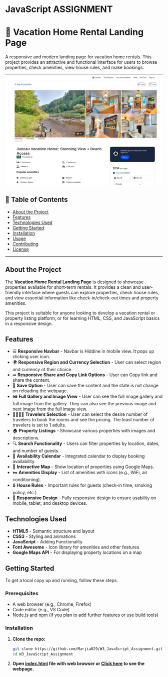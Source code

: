 # JavaScript ASSIGNMENT



# 🏡 Vacation Home Rental Landing Page

A responsive and modern landing page for vacation home rentals. This project provides an attractive and functional interface for users to browse properties, check amenities, view house rules, and make bookings.

![Screenshot of the Landing Page](./assets/web-page-demo.png)

## 📜 Table of Contents

- [About the Project](#about-the-project)
- [Features](#features)
- [Technologies Used](#technologies-used)
- [Getting Started](#getting-started)
- [Installation](#installation)
- [Usage](#usage)
- [Contributing](#contributing)
- [License](#license)

---

## About the Project

The **Vacation Home Rental Landing Page** is designed to showcase properties available for short-term rentals. It provides a clean and user-friendly interface where guests can explore properties, check house rules, and view essential information like check-in/check-out times and property amenities.

This project is suitable for anyone looking to develop a vacation rental or property listing platform, or for learning HTML, CSS, and JavaScript basics in a responsive design.

## Features
- ☰ **Responsive Navbar** - Navbar is Hiddine in mobile view. It pops up clicking user icon.
- 🌍 **Responsive Region and Currency Selection** - User can select region and currency of their choice.
- ➦ **Responsive Share and Copy Link Options** - User can Copy link and share the content.
- 📂 **Save Option** - User can save the content and the state is not change on reloading the webpage.
- 🖼️ **Full Gallery and Image View** - User can see the full image gallery and full image from the gallery. They can also see the previous image and next image from the full image view.
- 👨‍👩‍👦‍👦 **Travelers Selection** - User can select the desire number of travelers to book the rooms and see the pricing. The least number of travelers is set to 1 adults.
- 🏠 **Property Listings** - Showcase various properties with images and descriptions.
- 🔍 **Search Functionality** - Users can filter properties by location, dates, and number of guests.
- 📅 **Availability Calendar** - Integrated calendar to display booking availability.
- 📌 **Interactive Map** - Show location of properties using Google Maps.
- 🛏️ **Amenities Display** - List of amenities with icons (e.g., WiFi, air conditioning).
- 🔒 **House Rules** - Important rules for guests (check-in time, smoking policy, etc.)
- 📱 **Responsive Design** - Fully responsive design to ensure usability on mobile, tablet, and desktop devices.

## Technologies Used

- **HTML5** - Semantic structure and layout
- **CSS3** - Styling and animations
- **JavaScript** - Adding Functionality
- **Font Awesome** - Icon library for amenities and other features
- **Google Maps API** - For displaying property locations on a map

## Getting Started

To get a local copy up and running, follow these steps.

### Prerequisites

- A web browser (e.g., Chrome, Firefox)
- Code editor (e.g., VS Code)
- [Node.js and npm](https://nodejs.org/) (if you plan to add further features or use build tools)

### Installation

1. **Clone the repo:**
   ```bash
   git clone https://github.com/Marjia029/W3_JavaScript_Assignment.git
   cd W3_JavaScript_Assignment
2. **Open [index.html](./index.html) file with web browser or [Click here](https://marjia029.github.io/HTML_CSS_Assignment/) to see the webpage.**